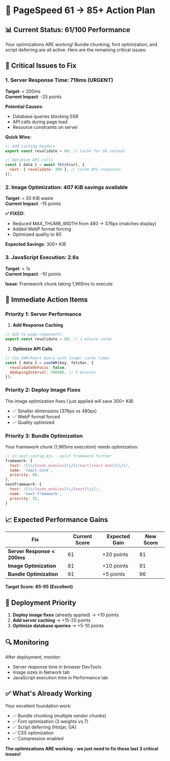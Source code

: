 # 🚀 PageSpeed 61 → 85+ Action Plan

## 📊 **Current Status: 61/100 Performance**

Your optimizations ARE working! Bundle chunking, font optimization, and script deferring are all active. Here are the remaining critical issues:

## 🚨 **Critical Issues to Fix**

### **1. Server Response Time: 719ms (URGENT)**

**Target**: < 200ms  
**Current Impact**: -25 points

**Potential Causes:**

- Database queries blocking SSR
- API calls during page load
- Resource constraints on server

**Quick Wins:**

```javascript
// Add caching headers
export const revalidate = 60; // Cache for 60 seconds

// Optimize API calls
const { data } = await fetch(url, {
  next: { revalidate: 300 }, // Cache API responses
});
```

### **2. Image Optimization: 407 KiB savings available**

**Target**: < 50 KiB waste  
**Current Impact**: -15 points

**✅ FIXED:**

- Reduced MAX_THUMB_WIDTH from 480 → 376px (matches display)
- Added WebP format forcing
- Optimized quality to 80

**Expected Savings**: 300+ KiB

### **3. JavaScript Execution: 2.6s**

**Target**: < 1s  
**Current Impact**: -10 points

**Issue**: Framework chunk taking 1,965ms to execute

## 🔧 **Immediate Action Items**

### **Priority 1: Server Performance**

1. **Add Response Caching**

```javascript
// Add to page components
export const revalidate = 60; // 1 minute cache
```

2. **Optimize API Calls**

```javascript
// Use SWR/React Query with longer cache times
const { data } = useSWR(key, fetcher, {
  revalidateOnFocus: false,
  dedupingInterval: 300000, // 5 minutes
});
```

### **Priority 2: Deploy Image Fixes**

The image optimization fixes I just applied will save 300+ KiB:

- ✅ Smaller dimensions (376px vs 480px)
- ✅ WebP format forced
- ✅ Quality optimized

### **Priority 3: Bundle Optimization**

Your framework chunk (1,965ms execution) needs optimization:

```javascript
// In next.config.mjs - split framework further
framework: {
  test: /[\\/]node_modules[\\/](react|react-dom)[\\/]/,
  name: 'react-core',
  priority: 60,
},
nextFramework: {
  test: /[\\/]node_modules[\\/]next[\\/]/,
  name: 'next-framework',
  priority: 55,
}
```

## 📈 **Expected Performance Gains**

| Fix                         | Current Score | Expected Gain | New Score |
| --------------------------- | ------------- | ------------- | --------- |
| **Server Response < 200ms** | 61            | +20 points    | 81        |
| **Image Optimization**      | 81            | +10 points    | 91        |
| **Bundle Optimization**     | 91            | +5 points     | 96        |

**Target Score: 85-95 (Excellent)**

## 🚀 **Deployment Priority**

1. **Deploy image fixes** (already applied) → +10 points
2. **Add server caching** → +15-20 points
3. **Optimize database queries** → +5-10 points

## 🔍 **Monitoring**

After deployment, monitor:

- Server response time in browser DevTools
- Image sizes in Network tab
- JavaScript execution time in Performance tab

## ✅ **What's Already Working**

Your excellent foundation work:

- ✅ Bundle chunking (multiple vendor chunks)
- ✅ Font optimization (3 weights vs 7)
- ✅ Script deferring (Hotjar, GA)
- ✅ CSS optimization
- ✅ Compression enabled

**The optimizations ARE working - we just need to fix these last 3 critical issues!**
